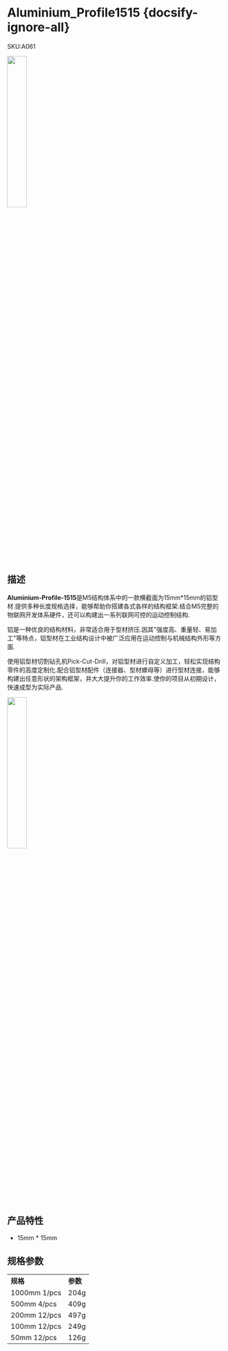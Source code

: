 # Aluminium_Profile1515 {docsify-ignore-all}

<el-tag effect="plain">SKU:A061</el-tag>

<div class="product_pic"><img src="assets/img/product_pics/1515/ap/ap_ap_01.webp" width="30%" height="30%"></div>

## 描述

**Aluminium-Profile-1515**是M5结构体系中的一款横截面为15mm*15mm的铝型材.提供多种长度规格选择，能够帮助你搭建各式各样的结构框架.结合M5完整的物联网开发体系硬件，还可以构建出一系列联网可控的运动控制结构.

铝是一种优良的结构材料，非常适合用于型材挤压.因其"强度高、重量轻、易加工"等特点，铝型材在工业结构设计中被广泛应用在运动控制与机械结构外形等方面.

使用铝型材切割钻孔机Pick-Cut-Drill，对铝型材进行自定义加工，轻松实现结构零件的高度定制化.配合铝型材配件（连接器、型材螺母等）进行型材连接，能够构建出任意形状的架构框架，并大大提升你的工作效率.使你的项目从初期设计，快速成型为实际产品.

<img src="assets/img/product_pics/1515/corner/1515_corner_03.webp" width="30%" height="30%">

## 产品特性
- 15mm * 15mm

## 规格参数

<table>
   <tr style="font-weight:bold">
      <td>规格</td>
      <td>参数</td>
   </tr>
   <tr>
      <td>1000mm 1/pcs</td>
      <td>204g</td>
   </tr>
   <tr>
      <td>500mm 4/pcs</td>
      <td>409g</td>
   </tr>
   <tr>
      <td>200mm 12/pcs</td>
      <td>497g</td>
   </tr>
   <tr>
      <td>100mm 12/pcs</td>
      <td>249g</td>
   </tr>
   <tr>
      <td>50mm 12/pcs</td>
      <td>126g</td>
   </tr>
 </table>


<script>

   var purchase_link = 'https://m5stack.com/collections/m5-accessory/products/1515-cutting-aluminum-profile-100-200-500-1000mm-used-in-assembling-device';


   anchor_search(purchase_link);
   scrollFunc();

</script>